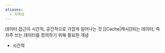 ```yaml
---
aliases:
  - 지역성
---
```

데이터 접근이 시간적, 공간적으로 가깝게 일어나는 것
[[Cache|캐시]]되는 데이터, 즉 자주 쓰는 데이터를 정의하기 위해 필요한 개념

- 시간적 